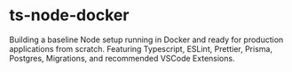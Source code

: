 # ts-node-docker

Building a baseline Node setup running in Docker and ready for production applications from scratch. Featuring Typescript, ESLint, Prettier, Prisma, Postgres, Migrations, and recommended VSCode Extensions.
